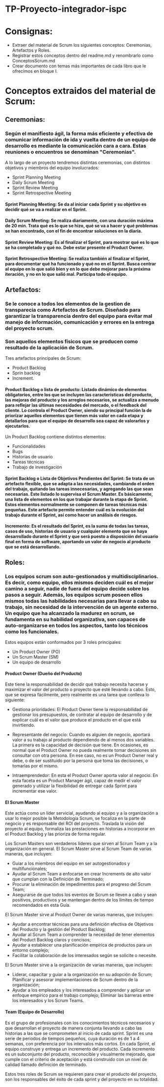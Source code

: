 # TP-Proyecto-integrador-ispc

# Consignas:

- Extraer del material de Scrum los siguientes conceptos: Ceremonias, Artefactos y Roles.
- Registrar estos conceptos dentro del readme.md y renombrarlo como ConceptosScrum.md
- Crear documento con temas más importantes de cada libro que le ofrecimos en bloque I.


# Conceptos extraidos del material de Scrum:

## Ceremonias:
### Según el manifiesto ágil, la forma más eficiente y efectiva de comunicar información de ida y vuelta dentro de un equipo de desarrollo es mediante la comunicación cara a cara. Estas reuniones o encuentros se denominan "Ceremonias".
A lo largo de un proyecto tendremos distintas ceremonias, con distintos objetivos y miembros del equipo involucrados:
- Sprint Planning Meeting
- Daily Scrum Meeting
- Sprint Review Meeting
- Sprint Retrospective Meeting

 #### Sprint Planning Meeting: Se da al iniciar cada Sprint y su objetivo es decidir qué se va a realizar en el Sprint.
 #### Daily Scrum Meeting: Se realiza diariamente, con una duración máxima de 20 min. Trata qué es lo que se hizo, qué se va a hacer y qué problemas se han encontrado, con el  fin de encontrar soluciones en la diaria.
 #### Sprint Review Meeting: Es al finalizar el Sprint, para mostrar qué es lo que se ha completado y qué no. Debe estar presente el Product Owner.
 #### Sprint Retrospective Meeting: Se realiza también al finalizar el Sprint, para documentar qué ha funcionado y qué no en el Sprint. Busca centrar al equipo en lo que salió bien y en lo que debe mejorar para la próxima iteración, y no en lo que salió mal. Participa todo el equipo.
  

## Artefactos:
### Se le conoce a todos los elementos de la gestion de transparecia como Artefactos de Scrum. Diseñado para garantizar la transparencia dentro del equipo para evitar mal manejo de información, comunicación y errores en la entrega del proyecto scrum.
### Son aquellos elementos físicos que se producen como resultado de la aplicación de Scrum. 
Tres artefactos principales de Scrum:
- Product Backlog
- Sprin backlog
- Increment.

####	Product Backlog o lista de producto: Listado dinámico de elementos obligatorios, entre los que se incluyen las características del producto, las mejoras del producto y los arreglos necesarios, se actualiza a menudo para reflejar las últimas necesidades del mercado, o el feedback del cliente. Lo controla el Product Owner, siendo su principal función la de priorizar aquellos elementos que tienen más valor en cada etapa y detallarlos para que el equipo de desarrollo sea capaz de valorarlos y ejecutarlos.

Un Product Backlog contiene distintos elementos:
- Funcionalidades
- Bugs
- Historias de usuario
- Tareas técnicas
- Trabajo de investigación

####	Sprint Backlog o Lista de Objetivos Pendientes del Sprint: Se trata de un artefacto flexible, que se adapta a las necesidades, cambiando el orden del trabajo, quitando las tareas innecesarias, y agregando las que sean necesarias. Este listado lo supervisa el Scrum Master. Es básicamente, una lista de elementos en los que trabajar durante la etapa de Sprint. Estos elementos normalmente se componen de tareas técnicas más pequeñas. Este artefacto permite entender cuál es la evolución del trabajo durante el Sprint, así como hacer un análisis de riesgos. 

####	Incremento: Es el resultado del Sprint, es la suma de todas las tareas, casos de uso, historias de usuario y cualquier elemento que se haya desarrollado durante el Sprint y que será puesto a disposición del usuario final en forma de software, aportando un valor de negocio al producto que se está desarrollando. 


## Roles:
### Los equipos scrum son auto-gestionados y multidisciplinarios. Es decir, como equipo, ellos mismos deciden cuál es el mejor camino a seguir, nadie de fuera del equipo decide sobre los pasos a seguir. Además, los equipos scrum poseen ellos mismos todas las habilidades necesarias para llevar a cabo su trabajo, sin necesidad de la intervención de un agente externo. Un equipo que ha alcanzado la madurez en scrum, se fundamenta en su habilidad organizativa, son capaces de auto-organizarse en todos los aspectos, tanto los técnicos como los funcionales.

Estos equipos están conformados por 3 roles principales:
- Un Product Owner (PO)
- Un Scrum Master (SM)
- Un equipo de desarrollo

#### Product Owner (Dueño del Producto)
Este tiene la responsabilidad de decidir qué trabajo necesita hacerse y maximizar el valor del producto o proyecto que esté llevando a cabo. Esto, que se expresa fácilmente, pero realmente es una tarea que conlleva lo siguiente:

- Gestiona prioridades: El Product Owner tiene la responsabilidad de gestionar los presupuestos, de contratar al equipo de desarrollo y de explicar cuál es el valor que produce el producto en el que está invirtiendo.

- Representante del negocio: Cuando es alguien de negocio, aportará valor a su trabajo al producto dependiendo de al menos dos variables. La primera es la capacidad de decisión que tiene. En ocasiones, es normal que el Product Owner no pueda realmente tomar decisiones sin consultar con otra persona. En ese caso, no es un Product Owner real y debe, o de ser sustituido por la persona que toma las decisiones, o tomarlas por el mismo.

- Intraemprendedor: En esta el Product Owner aporta valor al negocio. En esta faceta es un Product Manager ágil, capaz de medir el valor generado y utilizar la flexibilidad de entregar cada Sprint para incrementar ese valor.

#### El Scrum Master
Este actúa como un líder servicial, ayudando al equipo y a la organización a usar lo mejor posible la Metodología Scrum, se focaliza en la parte de negocio y es responsable del ROI del proyecto. Traslada la visión del proyecto al equipo, formaliza las prestaciones en historias a incorporar en el Product Backlog y las prioriza de forma regular.

Los Scrum Masters son verdaderos líderes que sirven al Scrum Team y a la organización en general.
El Scrum Master sirve al Scrum Team de varias maneras, que incluyen:
- Guiar a los miembros del equipo en ser autogestionados y multifuncionales;
- Ayudar al Scrum Team a enfocarse en crear Increments de alto valor que cumplan con la Definición de Terminado;
- Procurar la eliminación de impedimentos para el progreso del Scrum Team;
- Asegurarse de que todos los eventos de Scrum se lleven a cabo y sean positivos, productivos y
se mantengan dentro de los límites de tiempo recomendados en esta Guía.

El Scrum Master sirve al Product Owner de varias maneras, que incluyen:
- Ayudar a encontrar técnicas para una definición efectiva de Objetivos del Producto y la gestión
del Product Backlog;
- Ayudar al Scrum Team a comprender la necesidad de tener elementos del Product Backlog
claros y concisos;
- Ayudar a establecer una planificación empírica de productos para un entorno complejo;
- Facilitar la colaboración de los interesados según se solicite o necesite.

El Scrum Master sirve a la organización de varias maneras, que incluyen:
- Liderar, capacitar y guiar a la organización en su adopción de Scrum;
Planificar y asesorar implementaciones de Scrum dentro de la organización;
- Ayudar a los empleados y los interesados a comprender y aplicar un enfoque empírico para el
trabajo complejo;
Eliminar las barreras entre los interesados y los Scrum Teams.

#### Team (Equipo de Desarrollo) 
Es el grupo de profesionales con los conocimientos técnicos necesarios y que desarrollan el proyecto de manera conjunta llevando a cabo las historias a las que se comprometen al inicio de cada sprint. Sprint es una serie de periodos de tiempos pequeños, cuya duración es de 1 a 4 semanas, con preferencia por los intervalos más cortos. En cada Sprint, el equipo construye y entrega un incremento del producto. Cada incremento es un subconjunto del producto, reconocible y visualmente mejorado, que cumple con el criterio de aceptación y está construido con un nivel de calidad llamado definición de terminado.

Estos tres roles de Scrum se requieren para crear el producto del proyecto, son los responsables del éxito de cada sprint y del proyecto en su totalidad.


